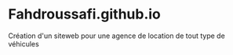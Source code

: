 # Fahdroussafi.github.io
Création d'un siteweb pour une agence de location de tout type de véhicules
